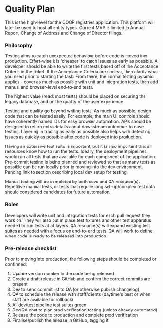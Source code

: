 # Quality Plan
This is the high-level for the COOP registries application. This platform will later be used to host all entity types. Current MVP is limited to Annual Report, Change of Address and Change of Director filings.

### Philosophy 
Testing aims to catch unexpected behaviour before code is moved into production. Effort-wise it is 'cheaper' to catch issues as early as possible. A developer should be able to write the first tests based off of the Acceptance Criteria in the ticket. If the Acceptance Criteria are unclear, then clarify what you need prior to starting the task. From there, the normal testing pyramid applies - cover as much as possible with unit and integration tests, then add manual and browser-level end-to-end tests.  

The highest value (read: most tests) should be placed on securing the legacy database, and on the quality of the user experience.

Testing and quality go beyond writing tests. As much as possible, design code that can be tested easily. For example, the main UI controls should have coherently named IDs for easy browser automation. APIs should be designed to return extra details about downstream outcomes to ease testing. Layering in tracing as early as possible also helps with detecting issues as quickly as possible after code is deployed into production.

Having an extensive test suite is important, but it is also important that all resources know how to run the tests. Ideally, the deployment pipelines would run all tests that are available for each component of the application. Pre-commit testing is being planned and reviewed so that as many tests as possible can be run locally prior to moving into the dev environment. Pending link to section describing local dev setup for testing

Manual testing will be completed by both devs and QA resource(s). Repetitive manual tests, or tests that require long set-up/complex test data should considered candidates for future automation.

### Roles
Developers will write unit and integration tests for each pull request they work on. They will also put in place test fixtures and other test apparatus needed to run tests at all layers.
QA resource(s) will expand existing test suites as needed with a focus on end-to-end tests. QA will work to define when code is ready to be released into production. 

### Pre-release checklist
Prior to moving into production, the following steps should be completed or confirmed:
1. Update version number in the code being released
2. Create a draft release in GitHub and confirm the correct commits are present
3. Dev to send commit list to QA (or otherwise publish changelog)
4. QA to schedule the release with staff/clients (daytime's best or when staff are available for rollback)
5. All dev/test pipeline test suites green
6. Dev/QA chat to plan prod verification testing (unless already automated)
7. Release the code to production and complete prod verification
8. Finalise/publish the release in GitHub, tagging it